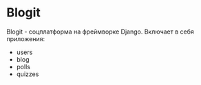 # Blogit
Blogit - соцплатформа на фреймворке Django. Включает в себя приложения:
- users
- blog
- polls
- quizzes
